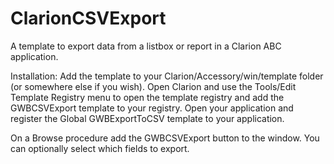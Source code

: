 # ClarionCSVExport
A template to export data from a listbox or report in a Clarion ABC application.

Installation:
Add the template to your Clarion/Accessory/win/template folder (or somewhere else if you wish).
Open Clarion and use the Tools/Edit Template Registry menu to open the template registry and add the GWBCSVExport template to your registry.
Open your application and register the Global GWBExportToCSV template to your application.

On a Browse procedure add the GWBCSVExport button to the window.
You can optionally select which fields to export.
